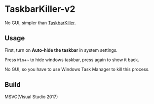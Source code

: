 # TaskbarKiller-v2

No GUI, simpler than [TaskbarKiller](https://github.com/DiscreteTom/TaskBarKiller).

## Usage

First, turn on **Auto-hide the taskbar** in system settings.

Press `Win`+`~` to hide windows taskbar, press again to show it back.

No GUI, so you have to use Windows Task Manager to kill this process.

## Build

MSVC(Visual Studio 2017)